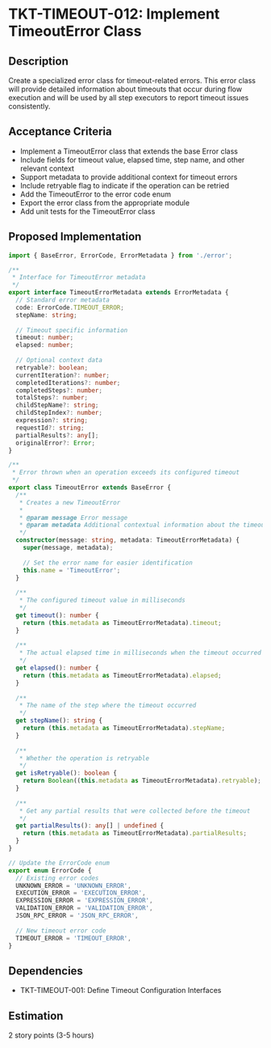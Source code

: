 # TKT-TIMEOUT-012: Implement TimeoutError Class

## Description
Create a specialized error class for timeout-related errors. This error class will provide detailed information about timeouts that occur during flow execution and will be used by all step executors to report timeout issues consistently.

## Acceptance Criteria
- Implement a TimeoutError class that extends the base Error class
- Include fields for timeout value, elapsed time, step name, and other relevant context
- Support metadata to provide additional context for timeout errors
- Include retryable flag to indicate if the operation can be retried
- Add the TimeoutError to the error code enum
- Export the error class from the appropriate module
- Add unit tests for the TimeoutError class

## Proposed Implementation

```typescript
import { BaseError, ErrorCode, ErrorMetadata } from './error';

/**
 * Interface for TimeoutError metadata
 */
export interface TimeoutErrorMetadata extends ErrorMetadata {
  // Standard error metadata
  code: ErrorCode.TIMEOUT_ERROR;
  stepName: string;
  
  // Timeout specific information
  timeout: number;
  elapsed: number;
  
  // Optional context data
  retryable?: boolean;
  currentIteration?: number;
  completedIterations?: number;
  completedSteps?: number;
  totalSteps?: number;
  childStepName?: string;
  childStepIndex?: number;
  expression?: string;
  requestId?: string;
  partialResults?: any[];
  originalError?: Error;
}

/**
 * Error thrown when an operation exceeds its configured timeout
 */
export class TimeoutError extends BaseError {
  /**
   * Creates a new TimeoutError
   * 
   * @param message Error message
   * @param metadata Additional contextual information about the timeout
   */
  constructor(message: string, metadata: TimeoutErrorMetadata) {
    super(message, metadata);
    
    // Set the error name for easier identification
    this.name = 'TimeoutError';
  }
  
  /**
   * The configured timeout value in milliseconds
   */
  get timeout(): number {
    return (this.metadata as TimeoutErrorMetadata).timeout;
  }
  
  /**
   * The actual elapsed time in milliseconds when the timeout occurred
   */
  get elapsed(): number {
    return (this.metadata as TimeoutErrorMetadata).elapsed;
  }
  
  /**
   * The name of the step where the timeout occurred
   */
  get stepName(): string {
    return (this.metadata as TimeoutErrorMetadata).stepName;
  }
  
  /**
   * Whether the operation is retryable
   */
  get isRetryable(): boolean {
    return Boolean((this.metadata as TimeoutErrorMetadata).retryable);
  }
  
  /**
   * Get any partial results that were collected before the timeout
   */
  get partialResults(): any[] | undefined {
    return (this.metadata as TimeoutErrorMetadata).partialResults;
  }
}

// Update the ErrorCode enum
export enum ErrorCode {
  // Existing error codes
  UNKNOWN_ERROR = 'UNKNOWN_ERROR',
  EXECUTION_ERROR = 'EXECUTION_ERROR',
  EXPRESSION_ERROR = 'EXPRESSION_ERROR',
  VALIDATION_ERROR = 'VALIDATION_ERROR',
  JSON_RPC_ERROR = 'JSON_RPC_ERROR',
  
  // New timeout error code
  TIMEOUT_ERROR = 'TIMEOUT_ERROR',
}
```

## Dependencies
- TKT-TIMEOUT-001: Define Timeout Configuration Interfaces

## Estimation
2 story points (3-5 hours) 